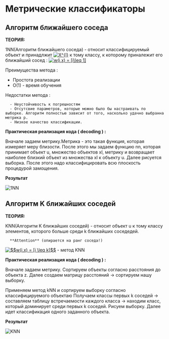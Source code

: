 # Метрические классификаторы

## Алгоритм ближайшего соседа
 **ТЕОРИЯ:**
 
1NN(Алгоритм ближайшего соседа) - относит классифицируемый объект и принадлжит <a href="https://www.codecogs.com/eqnedit.php?latex=X^{l}" target="_blank"><img src="https://latex.codecogs.com/gif.latex?X^{l}" title="X^{l}" /></a> к тому  классу, к которому приналежит его ближайший сосед :
 <a href="https://www.codecogs.com/eqnedit.php?latex=w(i,x)&space;=&space;[i\leq&space;1]" target="_blank"><img src="https://latex.codecogs.com/gif.latex?w(i,x)&space;=&space;[i\leq&space;1]" title="w(i,x) = [i\leq 1]" /></a>
    
    
  Преимущества метода :
  
   - Простота реализации
   - O(1) - время обучения
     
  Недостатки метода :
  
      - Неустойчивость к погрешностям
      - Отсутсвие параметров, которые можно было бы настраивать по выборке. Алгоритм полностью зависит от того, насколько удачно выбранна метрика p.
      - Низкое качество классификации.
      
 
 **Практическая реализация кода ( decoding ) :**
 
   Вначале задаем метрику.Метрика - это такая функция, которая измеряет меру близости.
   После этого мы задаем функцию nn, которая принимает  объект u, множество объектов xl, метрику и возвращает наиболее близкий объект из множества xl к объекту u. Далее рисуется выборка. После этого надо классифицировать всю плоскость процедурой замощения.
   
   
  **Результат**
  
  ![1NN](https://pp.userapi.com/c847021/v847021209/1340ed/HXK78j3JD2A.jpg)
  
  ## Алгоритм K ближайших соседей
   **ТЕОРИЯ:**
   
   KNN(Алгоритм K ближайших соседей) - относит объект u к тому классу элементов, которого больше среди k ближайших соседедей.
      
      **Attention** (опирается на ранг соседа!)
      
   <a href="https://www.codecogs.com/eqnedit.php?latex=$$w(i,x)&space;=&space;[i&space;\leq&space;k]$$" target="_blank"><img src="https://latex.codecogs.com/gif.latex?$$w(i,x)&space;=&space;[i&space;\leq&space;k]$$" title="$$w(i,x) = [i \leq k]$$" /></a> - метод KNN
      
      
   **Практическая реализация кода ( decoding ) :**
   
   Вначале задаем метрику.
     Сортируем объекты согласно расстояния до объекта z. Далее создаем матрицу расстояний -> сортируем нашу выборку.
     
   Применяем метод kNN и сортируем выборку согласно классифицируемого объектаю
   Получаем классы первых k соседей ->  составляем таблицу встречаемости каждого класса -> находим класс, который доминирует среди первых k соседей. Рисуем выборку. Далее идет классификация одного заданного объекта.
   
   
 **Результат**
 
 ![KNN](https://user-images.githubusercontent.com/44859059/48863749-79177000-eddb-11e8-9967-8fc145049c53.png)
 
   

